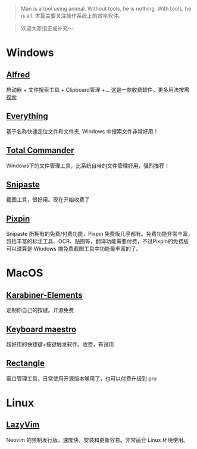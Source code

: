 > Man is a tool using animal. Without tools, he is nothing. With tools, he is all.
> 本篇主要关注操作系统上的效率软件。

>欢迎大家指正或补充～

# Windows

## [Alfred](https://www.alfredapp.com/)
启动器 + 文件搜索工具 + Clipboard管理 +...
这是一款收费软件，更多用法按需[探索](https://ihtcboy.com/2020/02/09/2020-02-09_%E7%A8%8B%E5%BA%8F%E5%91%98%E7%9A%84macOS%E7%B3%BB%E5%88%97%EF%BC%9A%E9%AB%98%E6%95%88Alfred%E8%BF%9B%E9%98%B6/)

## [Everything](https://www.voidtools.com/zh-cn/downloads/)
基于名称快速定位文件和文件夹, Windows 中搜索文件非常好用！

## [Total Commander](https://www.ghisler.com/)
Windows下的文件管理工具，比系统自带的文件管理好用，强烈推荐！

## [Snipaste](https://zh.snipaste.com/)
截图工具，很好用。现在开始收费了

## [Pixpin](https://pixpinapp.com/)

Snipaste 所拥有的免费/付费功能，Pixpin 免费版几乎都有。免费功能非常丰富，包括丰富的标注工具、OCR、贴图等，翻译功能需要付费，不过Pixpin的免费版可以说算是 Windows 端免费截图工具中功能最丰富的了。

# MacOS

## [Karabiner-Elements](https://github.com/pqrs-org/Karabiner-Elements)
定制你自己的按键。开源免费

## [Keyboard maestro](https://www.keyboardmaestro.com/main/)
超好用的快捷键+按键触发软件。收费，有试用

## [Rectangle](https://github.com/rxhanson/Rectangle)
窗口管理工具，日常使用开源版本够用了，也可以付费升级到 pro



# Linux

## [LazyVim](https://github.com/LazyVim/LazyVim?tab=readme-ov-file)
Neovim 的预制发行版，速度快，安装和更新容易。非常适合 Linux 环境使用。